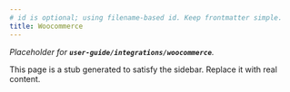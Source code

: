 ```yaml
---
# id is optional; using filename-based id. Keep frontmatter simple.
title: Woocommerce
---
```


_Placeholder for **`user-guide/integrations/woocommerce`**._

This page is a stub generated to satisfy the sidebar.
Replace it with real content.
